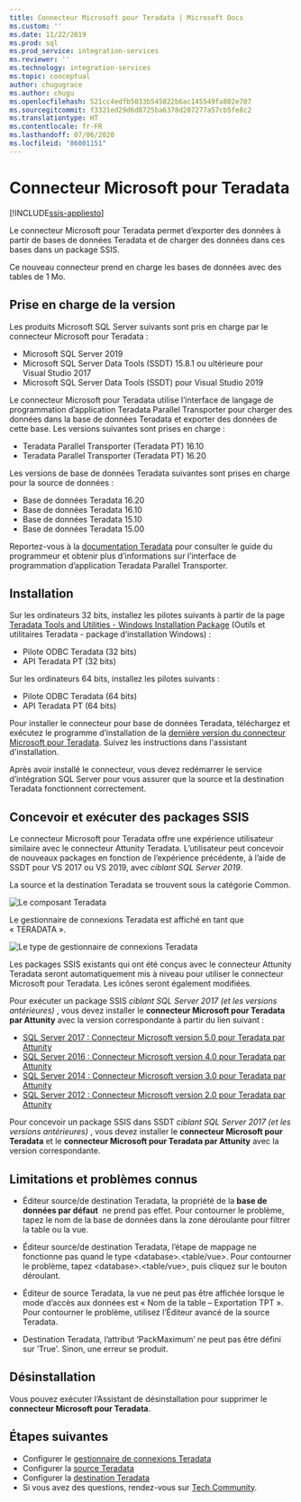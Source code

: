```yaml
---
title: Connecteur Microsoft pour Teradata | Microsoft Docs
ms.custom: ''
ms.date: 11/22/2019
ms.prod: sql
ms.prod_service: integration-services
ms.reviewer: ''
ms.technology: integration-services
ms.topic: conceptual
author: chugugrace
ms.author: chugu
ms.openlocfilehash: 521cc4edfb5033b545822b6ac145549fa802e707
ms.sourcegitcommit: f3321ed29d6d8725ba6378d207277a57cb5fe8c2
ms.translationtype: HT
ms.contentlocale: fr-FR
ms.lasthandoff: 07/06/2020
ms.locfileid: "86001151"
---
```

# <a name="microsoft-connector-for-teradata"></a>Connecteur Microsoft pour Teradata

[!INCLUDE[ssis-appliesto](../../includes/ssis-appliesto-ssvrpluslinux-asdb-asdw-xxx.md)]

Le connecteur Microsoft pour Teradata permet d’exporter des données à partir de bases de données Teradata et de charger des données dans ces bases dans un package SSIS.

Ce nouveau connecteur prend en charge les bases de données avec des tables de 1 Mo.

## <a name="version-support"></a>Prise en charge de la version

Les produits Microsoft SQL Server suivants sont pris en charge par le connecteur Microsoft pour Teradata :

- Microsoft SQL Server 2019
- Microsoft SQL Server Data Tools (SSDT) 15.8.1 ou ultérieure pour Visual Studio 2017
- Microsoft SQL Server Data Tools (SSDT) pour Visual Studio 2019

Le connecteur Microsoft pour Teradata utilise l’interface de langage de programmation d’application Teradata Parallel Transporter pour charger des données dans la base de données Teradata et exporter des données de cette base. Les versions suivantes sont prises en charge :

- Teradata Parallel Transporter (Teradata PT) 16.10
- Teradata Parallel Transporter (Teradata PT) 16.20

Les versions de base de données Teradata suivantes sont prises en charge pour la source de données :

- Base de données Teradata 16.20
- Base de données Teradata 16.10
- Base de données Teradata 15.10
- Base de données Teradata 15.00

Reportez-vous à la [documentation Teradata](https://docs.teradata.com/) pour consulter le guide du programmeur et obtenir plus d’informations sur l’interface de programmation d’application Teradata Parallel Transporter.

## <a name="installation"></a>Installation

Sur les ordinateurs 32 bits, installez les pilotes suivants à partir de la page [Teradata Tools and Utilities - Windows Installation Package](https://downloads.teradata.com/download/tools/teradata-tools-and-utilities-windows-installation-package) (Outils et utilitaires Teradata - package d’installation Windows) :

- Pilote ODBC Teradata (32 bits)
- API Teradata PT (32 bits)

Sur les ordinateurs 64 bits, installez les pilotes suivants :

- Pilote ODBC Teradata (64 bits)
- API Teradata PT (64 bits)

Pour installer le connecteur pour base de données Teradata, téléchargez et exécutez le programme d’installation de la [dernière version du connecteur Microsoft pour Teradata](https://www.microsoft.com/download/details.aspx?id=100599). Suivez les instructions dans l'assistant d'installation.

Après avoir installé le connecteur, vous devez redémarrer le service d’intégration SQL Server pour vous assurer que la source et la destination Teradata fonctionnent correctement.

## <a name="design-and-execute-ssis-packages"></a>Concevoir et exécuter des packages SSIS

Le connecteur Microsoft pour Teradata offre une expérience utilisateur similaire avec le connecteur Attunity Teradata. L’utilisateur peut concevoir de nouveaux packages en fonction de l’expérience précédente, à l’aide de SSDT pour VS 2017 ou VS 2019, avec *ciblant SQL Server 2019*.

La source et la destination Teradata se trouvent sous la catégorie Common.

![Le composant Teradata](media/teradata-component.png)

Le gestionnaire de connexions Teradata est affiché en tant que « TERADATA ».

![Le type de gestionnaire de connexions Teradata](media/teradata-connection-manager-type.png)

Les packages SSIS existants qui ont été conçus avec le connecteur Attunity Teradata seront automatiquement mis à niveau pour utiliser le connecteur Microsoft pour Teradata. Les icônes seront également modifiées.

Pour exécuter un package SSIS *ciblant SQL Server 2017 (et les versions antérieures)* , vous devez installer le **connecteur Microsoft pour Teradata par Attunity** avec la version correspondante à partir du lien suivant :

- [SQL Server 2017 : Connecteur Microsoft version 5.0 pour Teradata par Attunity](https://www.microsoft.com/download/details.aspx?id=55179)
- [SQL Server 2016 : Connecteur Microsoft version 4.0 pour Teradata par Attunity](https://www.microsoft.com/download/details.aspx?id=52950)
- [SQL Server 2014 : Connecteur Microsoft version 3.0 pour Teradata par Attunity](https://www.microsoft.com/download/details.aspx?id=44582)
- [SQL Server 2012 : Connecteur Microsoft version 2.0 pour Teradata par Attunity](https://www.microsoft.com/download/details.aspx?id=29283)

Pour concevoir un package SSIS dans SSDT *ciblant SQL Server 2017 (et les versions antérieures)* , vous devez installer le **connecteur Microsoft pour Teradata** et le **connecteur Microsoft pour Teradata par Attunity** avec la version correspondante.

## <a name="limitationsandknownissues"></a>Limitations et problèmes connus

- Éditeur source/de destination Teradata, la propriété de la **base de données par défaut**  ne prend pas effet. Pour contourner le problème, tapez le nom de la base de données dans la zone déroulante pour filtrer la table ou la vue.

- Éditeur source/de destination Teradata, l’étape de mappage ne fonctionne pas quand le type \<database>.<table/vue>. Pour contourner le problème, tapez \<database>.<table/vue>, puis cliquez sur le bouton déroulant.

- Éditeur de source Teradata, la vue ne peut pas être affichée lorsque le mode d’accès aux données est « Nom de la table – Exportation TPT ». Pour contourner le problème, utilisez l’Éditeur avancé de la source Teradata.

- Destination Teradata, l’attribut ’PackMaximum’ ne peut pas être défini sur ’True'. Sinon, une erreur se produit.

## <a name="uninstallation"></a>Désinstallation

Vous pouvez exécuter l’Assistant de désinstallation pour supprimer le **connecteur Microsoft pour Teradata**.

## <a name="next-steps"></a>Étapes suivantes

- Configurer le [gestionnaire de connexions Teradata](teradata-connection-manager.md)
- Configurer la [source Teradata](teradata-source.md)
- Configurer la [destination Teradata](teradata-destination.md)
- Si vous avez des questions, rendez-vous sur [Tech Community](https://aka.ms/AA6iwdw).
